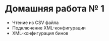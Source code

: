 # Домашняя работа № 1

- Чтение из CSV файла
- Подключение XML-конфигурации
- XML-конфигурация бинов

